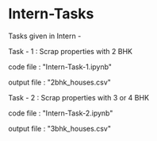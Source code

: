 # Intern-Tasks
Tasks given in Intern - 

Task - 1 : Scrap properties with 2 BHK

code file : "Intern-Task-1.ipynb"

output file : "2bhk_houses.csv"


Task - 2 : Scrap properties with 3 or 4 BHK

code file : "Intern-Task-2.ipynb"

output file : "3bhk_houses.csv"

